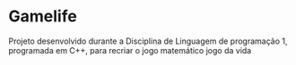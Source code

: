 # Gamelife
Projeto desenvolvido durante a Disciplina de Linguagem de programação 1, programada em C++, para recriar o jogo matemático jogo da vida
